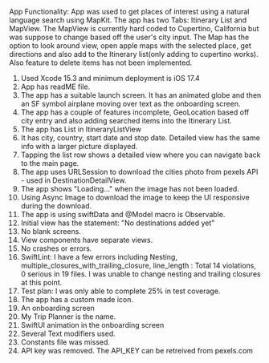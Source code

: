 App Functionality: App was used to get places of interest using a natural language search using MapKit. The app has two Tabs: Itinerary List and MapView. The MapView is currently hard coded to Cupertino, California but was suppose to change based off the user's city input. The Map has the option to look around view, open apple maps with the selected place, get directions and also add to the Itinerary list(only adding to cupertino works). Also feature to delete items has not been implemented.

1. Used Xcode 15.3 and minimum deployment is iOS 17.4
2. App has readME file. 
3. The app has a suitable launch screen. It has an animated globe and then an SF symbol airplane moving over text as the onboarding screen.
4. The app has a couple of features incomplete, GeoLocation based off city entry and also adding searched items into the Itinerary List.
5. The app has List in ItineraryListView
6. It has city, country, start date and stop date. Detailed view has the same info with a larger picture displayed.
7. Tapping the list row shows a detailed view where you can navigate back to the main page.
8. The app uses URLSession to download the cities photo from pexels API - used in DestinationDetailView.
9. The app shows "Loading..." when the image has not been loaded. 
10. Using Async Image to download the image to keep the UI responsive during the download.
11. The app is using swiftData and @Model macro is Observable.
11. Initial view has the statement: "No destinations added yet"
12. No blank screens.
13. View components have separate views.
14. No crashes or errors.
15. SwiftLint: I have a few errors including Nesting, multiple_closures_with_trailing_closure, line_length : Total 14 violations, 0 serious in 19 files. I was unable to change nesting and trailing closures at this point.
16. Test plan: I was only able to complete 25% in test coverage.
17. The app has a custom made icon.
18. An onboarding screen
19. My Trip Planner is the name.
20. SwiftUI animation in the onboarding screen
21. Several Text modifiers used. 
22. Constants file was missed.
23. API key was removed. The API_KEY can be retreived from pexels.com
